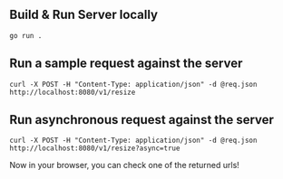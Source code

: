 ## Build & Run Server locally
```
go run .
```

## Run a sample request against the server
```
curl -X POST -H "Content-Type: application/json" -d @req.json http://localhost:8080/v1/resize
```
## Run asynchronous request against the server
```
curl -X POST -H "Content-Type: application/json" -d @req.json http://localhost:8080/v1/resize?async=true
```

Now in your browser, you can check one of the returned urls!
